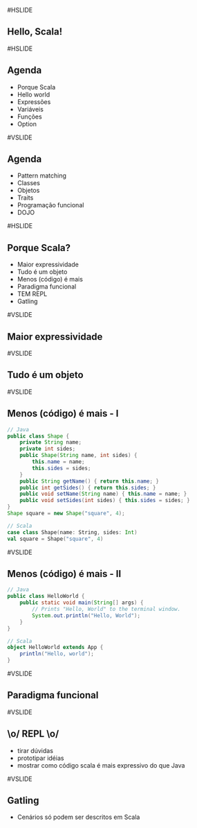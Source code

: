 #HSLIDE

## Hello, Scala!

#HSLIDE

## Agenda
- Porque Scala
- Hello world
- Expressões
- Variáveis
- Funções
- Option

#VSLIDE

## Agenda
- Pattern matching
- Classes
- Objetos
- Traits
- Programação funcional
- DOJO

#HSLIDE
## Porque Scala?

- Maior expressividade
- Tudo é um objeto
- Menos (código) é mais
- Paradigma funcional
- TEM REPL
- Gatling

#VSLIDE

## Maior expressividade

#VSLIDE

## Tudo é um objeto

#VSLIDE

## Menos (código) é mais - I
```Java
// Java
public class Shape {
    private String name;
    private int sides;
    public Shape(String name, int sides) {
        this.name = name;
        this.sides = sides;
    }
    public String getName() { return this.name; }
    public int getSides() { return this.sides; }
    public void setName(String name) { this.name = name; }
    public void setSides(int sides) { this.sides = sides; }
}
Shape square = new Shape("square", 4);
```
```Scala
// Scala
case class Shape(name: String, sides: Int)
val square = Shape("square", 4)
```
#VSLIDE

## Menos (código) é mais - II
```Java
// Java
public class HelloWorld {
    public static void main(String[] args) {
        // Prints "Hello, World" to the terminal window.
        System.out.println("Hello, World");
    }
}
```
```Scala
// Scala
object HelloWorld extends App {
    println("Hello, world");
}
```

#VSLIDE

## Paradigma funcional

#VSLIDE

##  \\o/ REPL \\o/

- tirar dúvidas
- prototipar idéias
- mostrar como código scala é mais expressivo do que Java

#VSLIDE

## Gatling

- Cenários só podem ser descritos em Scala
